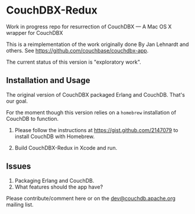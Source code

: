 CouchDBX-Redux
==============

Work in progress repo for resurrection of CouchDBX — A Mac OS X wrapper for CouchDBX

This is a reimplementation of the work originally done By Jan Lehnardt and others. See <https://github.com/couchbase/couchdbx-app>.

The current status of this version is "exploratory work".

Installation and Usage
----------------------
The original version of CouchDBX packaged Erlang and CouchDB. That's our goal.

For the moment though this version relies on a `homebrew` installation of CouchDB to function.

1. Please follow the instructions at <https://gist.github.com/2147079> to install CouchDB with Homebrew.

2. Build CouchDBX-Redux in Xcode and run.

Issues
------
1. Packaging Erlang and CouchDB.
2. What features should the app have?

Please contribute/comment here or on the <dev@couchdb.apache.org> mailing list.
